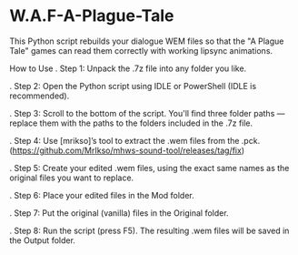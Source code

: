 # W.A.F-A-Plague-Tale
This Python script rebuilds your dialogue WEM files so that the "A Plague Tale" games can read them correctly with working lipsync animations.

How to Use
. Step 1: Unpack the .7z file into any folder you like.

. Step 2: Open the Python script using IDLE or PowerShell (IDLE is recommended).

. Step 3: Scroll to the bottom of the script. You'll find three folder paths — replace them with the paths to the folders included in the .7z file.

. Step 4: Use [mrikso]’s tool to extract the .wem files from the .pck.
(https://github.com/MrIkso/mhws-sound-tool/releases/tag/fix)

. Step 5: Create your edited .wem files, using the exact same names as the original files you want to replace.

. Step 6: Place your edited files in the Mod folder.

. Step 7: Put the original (vanilla) files in the Original folder.

. Step 8: Run the script (press F5). The resulting .wem files will be saved in the Output folder.
